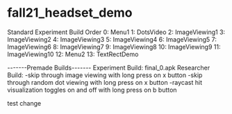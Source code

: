 # fall21_headset_demo

Standard Experiment Build Order
0: Menu1
1: DotsVideo
2: ImageViewing1
3: ImageViewing2
4: ImageViewing3
5: ImageViewing4
6: ImageViewing5
7: ImageViewing6
8: ImageViewing7
9: ImageViewing8
10: ImageViewing9
11: ImageViewing10
12: Menu2
13: TextRectDemo

-------Premade Builds-------
Experiment Build: final_0.apk
Researcher Build:
  -skip through image viewing with long press on x button
  -skip through random dot viewing with long press on x button
  -raycast hit visualization toggles on and off with long press on b button

test change
